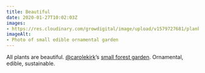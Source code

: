 ```yaml
---
title: Beautiful
date: 2020-01-27T10:02:03Z
images:
- https://res.cloudinary.com/growdigital/image/upload/v1579727681/plank-edging-forest-garden.jpg
imageAlt:
- Photo of small edible ornamental garden
---
```


All plants are beautiful. [@carolekirk](https://twitter.com/carolekirk)’s [small forest garden](https://isustainabilityproject.wordpress.com/2019/01/27/my-small-forest-garden/). Ornamental, edible, sustainable.
